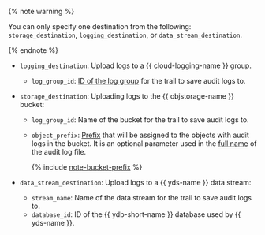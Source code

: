 {% note warning %}

You can only specify one destination from the following: `storage_destination`, `logging_destination`, or `data_stream_destination`.

{% endnote %}

* `logging_destination`: Upload logs to a {{ cloud-logging-name }} group.
    * `log_group_id`: [ID of the log group](../../logging/operations/get-group.md) for the trail to save audit logs to.
* `storage_destination`: Uploading logs to the {{ objstorage-name }} bucket:
    * `log_group_id`: Name of the bucket for the trail to save audit logs to.
    * `object_prefix`: [Prefix](../../storage/concepts/object.md#folder) that will be assigned to the objects with audit logs in the bucket. It is an optional parameter used in the [full name](../../audit-trails/concepts/format.md#log-file-name) of the audit log file.

        {% include [note-bucket-prefix](note-bucket-prefix.md) %}

* `data_stream_destination`: Upload logs to a {{ yds-name }} data stream:
    * `stream_name`: Name of the data stream for the trail to save audit logs to.
    * `database_id`: ID of the {{ ydb-short-name }} database used by {{ yds-name }}.
